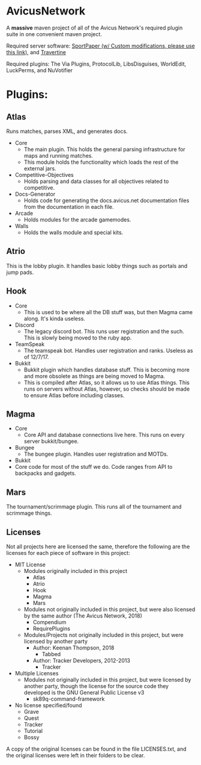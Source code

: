 # AvicusNetwork
A **massive** maven project of all of the Avicus Network's required plugin suite in one convenient maven project.

Required server software: [SportPaper (w/ Custom modifications, please use this link)](https://github.com/VectorMC/SportPaper), and [Travertine](https://github.com/VectorMC/Travertine)

Required plugins: The Via Plugins, ProtocolLib, LibsDisguises, WorldEdit, LuckPerms, and NuVotifier

# Plugins:

## Atlas
Runs matches, parses XML, and generates docs.
* Core
  * The main plugin. This holds the general parsing infrastructure for maps and running matches. 
  * This module holds the functionality which loads the rest of the external jars.
* Competitive-Objectives
  * Holds parsing and data classes for all objectives related to competitive.
* Docs-Generator
  * Holds code for generating the docs.avicus.net documentation files from the documentation in each file.
* Arcade
  * Holds modules for the arcade gamemodes.
* Walls
  * Holds the walls module and special kits.

## Atrio
This is the lobby plugin. It handles basic lobby things such as portals and jump pads.

## Hook
* Core
  * This is used to be where all the DB stuff was, but then Magma came along. It's kinda useless.
* Discord
  * The legacy discord bot. This runs user registration and the such. This is slowly being moved to the ruby app.
* TeamSpeak
  * The teamspeak bot. Handles user registration and ranks. Useless as of 12/7/17.
* Bukkit
  * Bukkit plugin which handles database stuff. This is becoming more and more obsolete as things are being moved to Magma. 
  * This is compiled after Atlas, so it allows us to use Atlas things. This runs on servers without Atlas, however, so checks should be made to ensure Atlas before including classes.

## Magma
* Core
  * Core API and database connections live here. This runs on every server bukkit/bungee.
* Bungee
  * The bungee plugin. Handles user registration and MOTDs.
*  Bukkit
  * Core code for most of the stuff we do. Code ranges from API to backpacks and gadgets.

## Mars
The tournament/scrimmage plugin. This runs all of the tournament and scrimmage things.


## Licenses
Not all projects here are licensed the same, therefore the following are the licenses for each piece of software in this project:
* MIT License
  * Modules originally included in this project
    * Atlas
    * Atrio
    * Hook
    * Magma
    * Mars
  * Modules not originally included in this project, but were also licensed by the same author (The Avicus Network, 2018)
    * Compendium
    * RequirePlugins
  * Modules/Projects not originally included in this project, but were licensed by another party
    * Author: Keenan Thompson, 2018
      * Tabbed
    * Author: Tracker Developers, 2012-2013
      * Tracker
* Multiple Licenses
  * Modules not originally included in this project, but were licensed by another party, though the license for the source code they developed is the GNU General Public License v3
    * sk89q-command-framework
* No license specified/found
  * Grave
  * Quest
  * Tracker
  * Tutorial
  * Bossy

A copy of the original licenses can be found in the file LICENSES.txt, and the original licenses were left in their folders to be clear.
